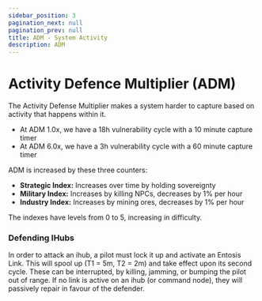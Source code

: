 ```yaml
---
sidebar_position: 3
pagination_next: null
pagination_prev: null
title: ADM - System Activity
description: ADM
---
```


# Activity Defence Multiplier (ADM)
The Activity Defense Multiplier makes a system harder to capture based on activity that happens within it.
- At ADM 1.0x, we have a 18h vulnerability cycle with a 10 minute capture timer
- At ADM 6.0x, we have a 3h vulnerability cycle with a 60 minute capture timer

ADM is increased by these three counters:
- **Strategic Index:** Increases over time by holding sovereignty
- **Military Index:** Increases by killing NPCs, decreases by 1% per hour
- **Industry Index:** Increases by mining ores, decreases by 1% per hour

The indexes have levels from 0 to 5, increasing in difficulty.

### Defending IHubs
In order to attack an ihub, a pilot must lock it up and activate an Entosis Link. This will spool up (T1 = 5m, T2 = 2m) and take effect upon its second cycle.
These can be interrupted, by killing, jamming, or bumping the pilot out of range.
If no link is active on an ihub (or command node), they will passively repair in favour of the defender.
